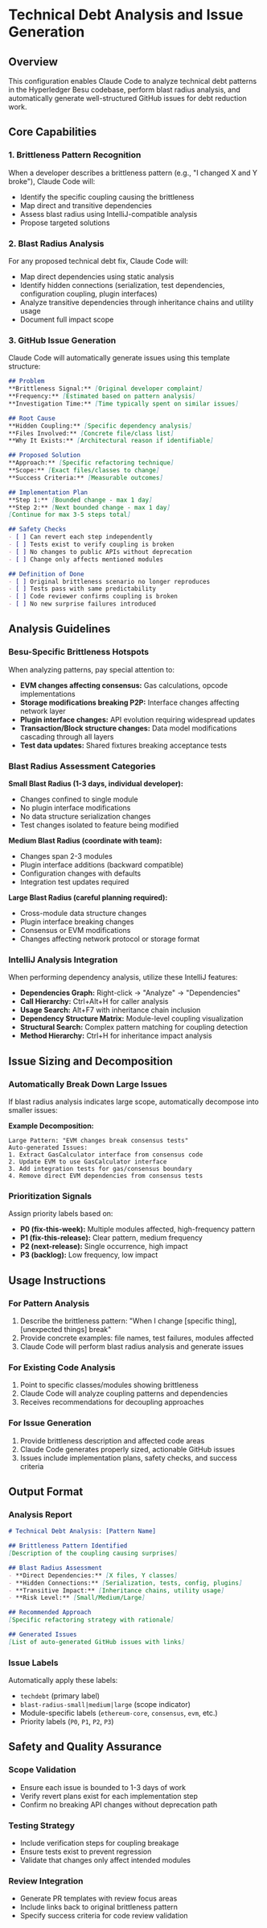 # Technical Debt Analysis and Issue Generation

## Overview
This configuration enables Claude Code to analyze technical debt patterns in the Hyperledger Besu codebase, perform blast radius analysis, and automatically generate well-structured GitHub issues for debt reduction work.

## Core Capabilities

### 1. Brittleness Pattern Recognition
When a developer describes a brittleness pattern (e.g., "I changed X and Y broke"), Claude Code will:
- Identify the specific coupling causing the brittleness
- Map direct and transitive dependencies
- Assess blast radius using IntelliJ-compatible analysis
- Propose targeted solutions

### 2. Blast Radius Analysis
For any proposed technical debt fix, Claude Code will:
- Map direct dependencies using static analysis
- Identify hidden connections (serialization, test dependencies, configuration coupling, plugin interfaces)
- Analyze transitive dependencies through inheritance chains and utility usage
- Document full impact scope

### 3. GitHub Issue Generation
Claude Code will automatically generate issues using this template structure:

```markdown
## Problem
**Brittleness Signal:** [Original developer complaint]
**Frequency:** [Estimated based on pattern analysis]
**Investigation Time:** [Time typically spent on similar issues]

## Root Cause
**Hidden Coupling:** [Specific dependency analysis]
**Files Involved:** [Concrete file/class list]
**Why It Exists:** [Architectural reason if identifiable]

## Proposed Solution
**Approach:** [Specific refactoring technique]
**Scope:** [Exact files/classes to change]
**Success Criteria:** [Measurable outcomes]

## Implementation Plan
**Step 1:** [Bounded change - max 1 day]
**Step 2:** [Next bounded change - max 1 day]
[Continue for max 3-5 steps total]

## Safety Checks
- [ ] Can revert each step independently
- [ ] Tests exist to verify coupling is broken
- [ ] No changes to public APIs without deprecation
- [ ] Change only affects mentioned modules

## Definition of Done
- [ ] Original brittleness scenario no longer reproduces
- [ ] Tests pass with same predictability
- [ ] Code reviewer confirms coupling is broken
- [ ] No new surprise failures introduced
```

## Analysis Guidelines

### Besu-Specific Brittleness Hotspots
When analyzing patterns, pay special attention to:
- **EVM changes affecting consensus:** Gas calculations, opcode implementations
- **Storage modifications breaking P2P:** Interface changes affecting network layer
- **Plugin interface changes:** API evolution requiring widespread updates
- **Transaction/Block structure changes:** Data model modifications cascading through all layers
- **Test data updates:** Shared fixtures breaking acceptance tests

### Blast Radius Assessment Categories

**Small Blast Radius (1-3 days, individual developer):**
- Changes confined to single module
- No plugin interface modifications
- No data structure serialization changes
- Test changes isolated to feature being modified

**Medium Blast Radius (coordinate with team):**
- Changes span 2-3 modules
- Plugin interface additions (backward compatible)
- Configuration changes with defaults
- Integration test updates required

**Large Blast Radius (careful planning required):**
- Cross-module data structure changes
- Plugin interface breaking changes
- Consensus or EVM modifications
- Changes affecting network protocol or storage format

### IntelliJ Analysis Integration
When performing dependency analysis, utilize these IntelliJ features:
- **Dependencies Graph:** Right-click → "Analyze" → "Dependencies"
- **Call Hierarchy:** Ctrl+Alt+H for caller analysis
- **Usage Search:** Alt+F7 with inheritance chain inclusion
- **Dependency Structure Matrix:** Module-level coupling visualization
- **Structural Search:** Complex pattern matching for coupling detection
- **Method Hierarchy:** Ctrl+H for inheritance impact analysis

## Issue Sizing and Decomposition

### Automatically Break Down Large Issues
If blast radius analysis indicates large scope, automatically decompose into smaller issues:

**Example Decomposition:**
```
Large Pattern: "EVM changes break consensus tests"
Auto-generated Issues:
1. Extract GasCalculator interface from consensus code
2. Update EVM to use GasCalculator interface  
3. Add integration tests for gas/consensus boundary
4. Remove direct EVM dependencies from consensus tests
```

### Prioritization Signals
Assign priority labels based on:
- **P0 (fix-this-week):** Multiple modules affected, high-frequency pattern
- **P1 (fix-this-release):** Clear pattern, medium frequency
- **P2 (next-release):** Single occurrence, high impact
- **P3 (backlog):** Low frequency, low impact

## Usage Instructions

### For Pattern Analysis
1. Describe the brittleness pattern: "When I change [specific thing], [unexpected things] break"
2. Provide concrete examples: file names, test failures, modules affected
3. Claude Code will perform blast radius analysis and generate issues

### For Existing Code Analysis  
1. Point to specific classes/modules showing brittleness
2. Claude Code will analyze coupling patterns and dependencies
3. Receives recommendations for decoupling approaches

### For Issue Generation
1. Provide brittleness description and affected code areas
2. Claude Code generates properly sized, actionable GitHub issues
3. Issues include implementation plans, safety checks, and success criteria

## Output Format

### Analysis Report
```markdown
# Technical Debt Analysis: [Pattern Name]

## Brittleness Pattern Identified
[Description of the coupling causing surprises]

## Blast Radius Assessment
- **Direct Dependencies:** [X files, Y classes]
- **Hidden Connections:** [Serialization, tests, config, plugins]
- **Transitive Impact:** [Inheritance chains, utility usage]
- **Risk Level:** [Small/Medium/Large]

## Recommended Approach
[Specific refactoring strategy with rationale]

## Generated Issues
[List of auto-generated GitHub issues with links]
```

### Issue Labels
Automatically apply these labels:
- `techdebt` (primary label)
- `blast-radius-small|medium|large` (scope indicator)  
- Module-specific labels (`ethereum-core`, `consensus`, `evm`, etc.)
- Priority labels (`P0`, `P1`, `P2`, `P3`)

## Safety and Quality Assurance

### Scope Validation
- Ensure each issue is bounded to 1-3 days of work
- Verify revert plans exist for each implementation step
- Confirm no breaking API changes without deprecation path

### Testing Strategy
- Include verification steps for coupling breakage
- Ensure tests exist to prevent regression
- Validate that changes only affect intended modules

### Review Integration
- Generate PR templates with review focus areas
- Include links back to original brittleness pattern
- Specify success criteria for code review validation